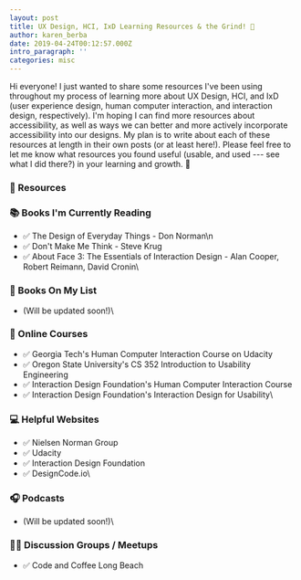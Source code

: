 ```yaml
---
layout: post
title: UX Design, HCI, IxD Learning Resources & the Grind! 📖
author: karen_berba
date: 2019-04-24T00:12:57.000Z
intro_paragraph: ''
categories: misc
---
```


Hi everyone! I just wanted to share some resources I've been using throughout my process of learning more about UX Design, HCI, and IxD (user experience design, human computer interaction, and interaction design, respectively). I'm hoping I can find more resources about accessibility, as well as ways we can better and more actively incorporate accessibility into our designs. My plan is to write about each of these resources at length in their own posts (or at least here!). Please feel free to let me know what resources you found useful (usable, and used --- see what I did there?) in your learning and growth. 🌱

### 📎 Resources 

### 📚 Books I'm Currently Reading 
- ✅ The Design of Everyday Things - Don Norman\n
- ✅ Don't Make Me Think - Steve Krug
- ✅ About Face 3: The Essentials of Interaction Design - Alan Cooper, Robert Reimann, David Cronin\



### 📕 Books On My List 
- (Will be updated soon!)\



### 🎒 Online Courses 
- ✅ Georgia Tech's Human Computer Interaction Course on Udacity
- ✅ Oregon State University's CS 352 Introduction to Usability Engineering
- ✅ Interaction Design Foundation's Human Computer Interaction Course
- ✅ Interaction Design Foundation's Interaction Design for Usability\



### 💻 Helpful Websites 
- ✅ Nielsen Norman Group
- ✅ Udacity
- ✅ Interaction Design Foundation
- ✅ DesignCode.io\



### 🎧 Podcasts 
- (Will be updated soon!)\



### 🙋‍♀️ Discussion Groups / Meetups 
- ✅ Code and Coffee Long Beach

